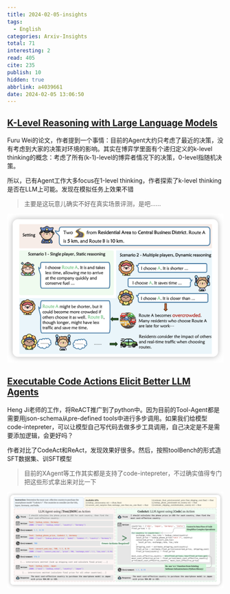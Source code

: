 ```yaml
---
title: 2024-02-05-insights
tags:
  - English
categories: Arxiv-Insights
total: 71
interesting: 2
read: 405
cite: 235
publish: 10
hidden: true
abbrlink: a4039661
date: 2024-02-05 13:06:50
---
```


## [K-Level Reasoning with Large Language Models](https://arxiv.org/pdf/2402.01521.pdf)

Furu Wei的论文，作者提到一个事情：目前的Agent大约只考虑了最近的决策，没有考虑到大家的决策对环境的影响。其实在博弈学里面有个递归定义的k-level thinking的概念：考虑了所有(k-1)-level的博弈者情况下的决策，0-level指随机决策。

所以，已有Agent工作大多focus在1-level thinking，作者探索了k-level thinking是否在LLM上可能。发现在模拟任务上效果不错

> 主要是这玩意儿确实不好在真实场景评测，是吧……

<img src="../../files/images/arxiv-insights/2024-02-05-02-09/K-Level.png">



## [Executable Code Actions Elicit Better LLM Agents](https://arxiv.org/pdf/2402.01030.pdf)

Heng Ji老师的工作，将ReACT推广到了python中。因为目前的Tool-Agent都是需要用json-schema从pre-defined tools中进行多步调用。如果我们给模型code-intepreter，可以让模型自己写代码去做多步工具调用，自己决定是不是需要添加逻辑，会更好吗？

作者对比了CodeAct和ReAct，发现效果好很多。然后，按照toolBench的形式造SFT数据集、训SFT模型

> 目前的XAgent等工作其实都是支持了code-intepreter，不过确实值得专门把这些形式拿出来对比一下

<img src="../../files/images/arxiv-insights/2024-02-05-02-09/codeact.png">
